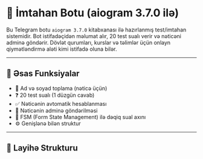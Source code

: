 # 📝 İmtahan Botu (aiogram 3.7.0 ilə)

Bu Telegram botu `aiogram 3.7.0` kitabxanası ilə hazırlanmış test/imtahan sistemidir. Bot istifadəçidən məlumat alır, 20 test sualı verir və nəticəni adminə göndərir. Dövlət qurumları, kurslar və təlimlər üçün onlayn qiymətləndirmə aləti kimi istifadə oluna bilər.

---

## 🎯 Əsas Funksiyalar

- 👤 Ad və soyad toplama (nəticə üçün)
- ❓ 20 test sualı (1 düzgün cavab)
- ✅ Nəticənin avtomatik hesablanması
- 📩 Nəticənin adminə göndərilməsi
- 🧠 FSM (Form State Management) ilə dəqiq sual axını
- ⚙️ Genişlənə bilən struktur

---

## 📁 Layihə Strukturu
